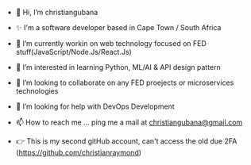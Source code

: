 - 👋 Hi, I’m christiangubana
- ✨ I'm a software developer based in Cape Town / South Africa
- 👀 I’m currently workin on web technology focused on FED stuff(JavaScript/Node.Js/React.Js)
- 🌱 I’m interested in learning Python, ML/AI & API design pattern
- 💞️ I’m looking to collaborate on any FED proejects or microservices technologies
- 🤔 I’m looking for help with DevOps Development
- 📫 How to reach me ... ping me a mail at christiangubana@gmail.com

- 👉 This is my second gitHub account, can't access the old due 2FA (https://github.com/christianraymond)

<!---
christiangubana/christiangubana is a ✨ special ✨ repository because its `README.md` (this file) appears on your GitHub profile.
You can click the Preview link to take a look at your changes.
--->

